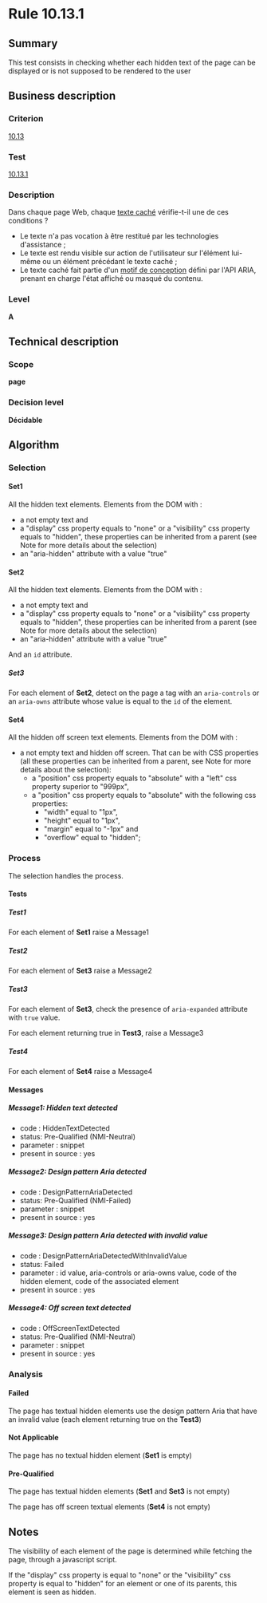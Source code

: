 # Rule 10.13.1

## Summary

This test consists in checking whether each hidden text of the page can
be displayed or is not supposed to be rendered to the user

## Business description

### Criterion

[10.13](http://references.modernisation.gouv.fr/rgaa/criteres.html#crit-10-13)

### Test

[10.13.1](http://references.modernisation.gouv.fr/rgaa/criteres.html#test-10-13-1)

### Description

Dans chaque page Web, chaque <a href="http://references.modernisation.gouv.fr/rgaa/glossaire.html#texte-cach">texte cach&eacute;</a> v&eacute;rifie-t-il une de ces conditions ? 
 
 * Le texte n'a pas vocation &agrave; &ecirc;tre restitu&eacute; par les technologies d'assistance ;
 * Le texte est rendu visible sur action de l'utilisateur sur l'&eacute;l&eacute;ment lui-m&ecirc;me ou un &eacute;l&eacute;ment pr&eacute;c&eacute;dant le texte cach&eacute; ; 
 * Le texte cach&eacute; fait partie d'un <a href="http://references.modernisation.gouv.fr/referentiel-technique-0#mTexteCache">motif de conception</a> d&eacute;fini par l'API ARIA, prenant en charge l'&eacute;tat affich&eacute; ou masqu&eacute; du contenu. 

### Level

**A**

## Technical description

### Scope

**page**

### Decision level

**Décidable**

## Algorithm

### Selection

#### Set1

All the hidden text elements. Elements from the DOM with :

-   a not empty text and
-   a "display" css property equals to "none" or a "visibility" css
    property equals to "hidden", these properties can be inherited from
    a parent (see Note for more details about the selection)
-   an "aria-hidden" attribute with a value "true" 

#### Set2

All the hidden text elements. Elements from the DOM with :

-   a not empty text and
-   a "display" css property equals to "none" or a "visibility" css
    property equals to "hidden", these properties can be inherited from
    a parent (see Note for more details about the selection)
-   an "aria-hidden" attribute with a value "true"  

And an `id` attribute.

##### Set3

For each element of **Set2**, detect on the page a tag with an `aria-controls` or an `aria-owns` attribute whose value is equal to the `id` of the element.

#### Set4

All the hidden off screen text elements. Elements from the DOM with :

-   a not empty text and hidden off screen. That can be with CSS properties (all these properties can be inherited from
    a parent, see Note for more details about the selection):
	*   a "position" css property equals to "absolute" with a "left" css
    property superior to "999px",
    *   a "position" css property equals to "absolute" with the following css properties: 
    	*   "width" equal to "1px",
    	*   "height" equal to "1px",
    	*   "margin" equal to "-1px" and 
    	*   "overflow" equal to "hidden";

### Process

The selection handles the process.

#### Tests

##### Test1

For each element of **Set1** raise a Message1

##### Test2

For each element of **Set3** raise a Message2

##### Test3

For each element of **Set3**, check the presence of `aria-expanded` attribute with `true` value.

For each element returning true in **Test3**, raise a Message3

##### Test4

For each element of **Set4** raise a Message4

#### Messages

##### Message1: Hidden text detected

-   code : HiddenTextDetected
-   status: Pre-Qualified (NMI-Neutral)
-   parameter : snippet
-   present in source : yes

##### Message2: Design pattern Aria detected

-   code : DesignPatternAriaDetected
-   status: Pre-Qualified (NMI-Failed)
-   parameter : snippet
-   present in source : yes

##### Message3: Design pattern Aria detected with invalid value

-   code : DesignPatternAriaDetectedWithInvalidValue
-   status: Failed
-   parameter : id value, aria-controls or aria-owns value, code of the hidden element, code of the associated element
-   present in source : yes

##### Message4: Off screen text detected

-   code : OffScreenTextDetected
-   status: Pre-Qualified (NMI-Neutral)
-   parameter : snippet
-   present in source : yes

### Analysis

#### Failed

The page has textual hidden elements use the design pattern Aria that have an invalid value (each element returning true on the **Test3**)

#### Not Applicable

The page has no textual hidden element (**Set1** is empty)

#### Pre-Qualified

The page has textual hidden elements (**Set1** and **Set3** is not empty)

The page has off screen textual elements (**Set4** is not empty)

## Notes

The visibility of each element of the page is determined while fetching
the page, through a javascript script.

If the "display" css property is equal to "none" or the "visibility" css
property is equal to "hidden" for an element or one of its parents, this
element is seen as hidden.
